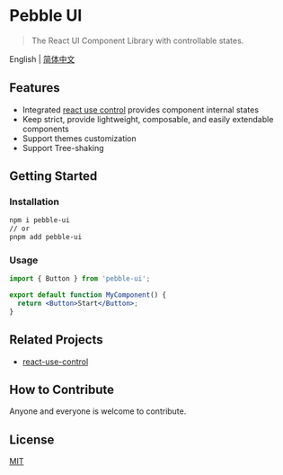 # Pebble UI

> The React UI Component Library with controllable states.

English | [简体中文](./README-zh_CN.md)

## Features

- Integrated [react use control](https://github.com/wmzy/react-use-control) provides component internal states
- Keep strict, provide lightweight, composable, and easily extendable components
- Support themes customization
- Support Tree-shaking

## Getting Started

### Installation

```sh
npm i pebble-ui
// or
pnpm add pebble-ui
```

### Usage

```jsx
import { Button } from 'pebble-ui';

export default function MyComponent() {
  return <Button>Start</Button>;
}
```

## Related Projects 

- [react-use-control](https://github.com/wmzy/react-use-control)

## How to Contribute

Anyone and everyone is welcome to contribute. 

## License

[MIT](https://choosealicense.com/licenses/mit/)
